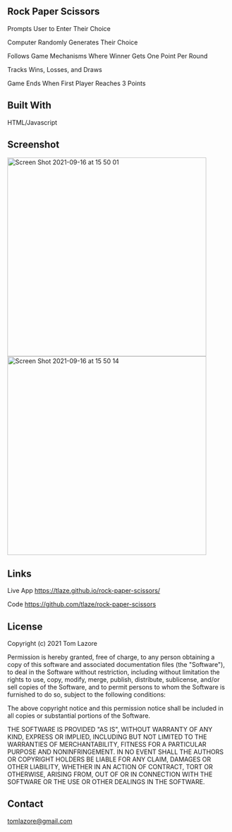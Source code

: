 ## Rock Paper Scissors

Prompts User to Enter Their Choice

Computer Randomly Generates Their Choice

Follows Game Mechanisms Where Winner Gets One Point Per Round

Tracks Wins, Losses, and Draws

Game Ends When First Player Reaches 3 Points

## Built With
HTML/Javascript

## Screenshot

<img width="451" alt="Screen Shot 2021-09-16 at 15 50 01" src="https://user-images.githubusercontent.com/47471193/133676721-5a4e1e82-12bb-4e15-8d43-f7efc127fe4a.png">

<img width="451" alt="Screen Shot 2021-09-16 at 15 50 14" src="https://user-images.githubusercontent.com/47471193/133676729-1553d3dc-8469-409e-89e4-a4ff70eb0c87.png">

## Links

Live App
https://tlaze.github.io/rock-paper-scissors/

Code
https://github.com/tlaze/rock-paper-scissors

## License
Copyright (c) 2021 Tom Lazore

Permission is hereby granted, free of charge, to any person obtaining
a copy of this software and associated documentation files (the
"Software"), to deal in the Software without restriction, including
without limitation the rights to use, copy, modify, merge, publish,
distribute, sublicense, and/or sell copies of the Software, and to
permit persons to whom the Software is furnished to do so, subject to
the following conditions:

The above copyright notice and this permission notice shall be
included in all copies or substantial portions of the Software.

THE SOFTWARE IS PROVIDED "AS IS", WITHOUT WARRANTY OF ANY KIND,
EXPRESS OR IMPLIED, INCLUDING BUT NOT LIMITED TO THE WARRANTIES OF
MERCHANTABILITY, FITNESS FOR A PARTICULAR PURPOSE AND
NONINFRINGEMENT. IN NO EVENT SHALL THE AUTHORS OR COPYRIGHT HOLDERS BE
LIABLE FOR ANY CLAIM, DAMAGES OR OTHER LIABILITY, WHETHER IN AN ACTION
OF CONTRACT, TORT OR OTHERWISE, ARISING FROM, OUT OF OR IN CONNECTION
WITH THE SOFTWARE OR THE USE OR OTHER DEALINGS IN THE SOFTWARE.

## Contact
tomlazore@gmail.com
